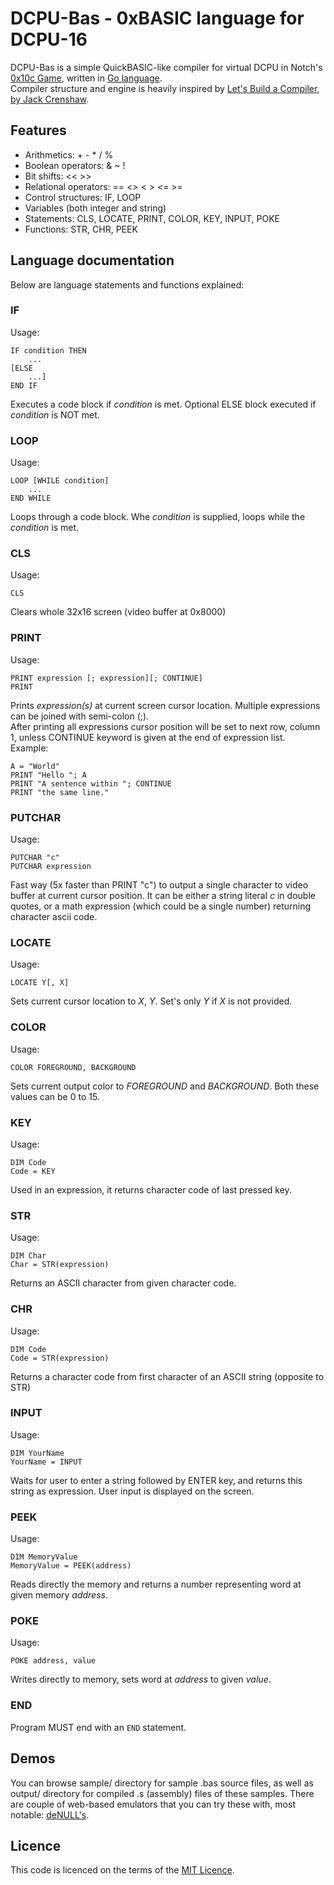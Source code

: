 # DCPU-Bas - 0xBASIC language for DCPU-16

DCPU-Bas is a simple QuickBASIC-like compiler for virtual DCPU in Notch's [0x10c Game](http://www.0x10c.com), written in [Go language](http://golang.org).  
Compiler structure and engine is heavily inspired by [Let's Build a Compiler, by Jack Crenshaw](http://compilers.iecc.com/crenshaw/).

## Features

* Arithmetics: + - * / %
* Boolean operators: & ~ !
* Bit shifts: << >>
* Relational operators: == <> < > <= >=
* Control structures: IF, LOOP
* Variables (both integer and string)
* Statements: CLS, LOCATE, PRINT, COLOR, KEY, INPUT, POKE
* Functions: STR, CHR, PEEK

## Language documentation

Below are language statements and functions explained:

### IF

Usage:

```
IF condition THEN
	...
[ELSE
	...]
END IF
```

Executes a code block if _condition_ is met. Optional ELSE block executed if _condition_ is NOT met.

### LOOP

Usage:

```
LOOP [WHILE condition]
	...
END WHILE
```

Loops through a code block. Whe _condition_ is supplied, loops while the _condition_ is met.

### CLS

Usage:

```
CLS
```

Clears whole 32x16 screen (video buffer at 0x8000)

### PRINT

Usage:

```
PRINT expression [; expression][; CONTINUE]
PRINT
```

Prints _expression(s)_ at current screen cursor location. Multiple expressions can be joined with semi-colon (;).  
After printing all expressions cursor position will be set to next row, column 1, unless CONTINUE keyword is given at the end of expression list.  
Example:

```
A = "World"
PRINT "Hello "; A
PRINT "A sentence within "; CONTINUE
PRINT "the same line."
```

### PUTCHAR

Usage:

```
PUTCHAR "c"
PUTCHAR expression
```

Fast way (5x faster than PRINT "c") to output a single character to video buffer at current cursor position. It can be either a string literal _c_
in double quotes, or a math expression (which could be a single number) returning character ascii code.

### LOCATE

Usage:

```
LOCATE Y[, X]
```

Sets current cursor location to _X_, _Y_. Set's only _Y_ if _X_ is not provided.

### COLOR

Usage:

```
COLOR FOREGROUND, BACKGROUND
```

Sets current output color to _FOREGROUND_ and _BACKGROUND_. Both these values can be 0 to 15.

### KEY

Usage:

```
DIM Code
Code = KEY 
```

Used in an expression, it returns character code of last pressed key.

### STR

Usage:

```
DIM Char
Char = STR(expression)
```

Returns an ASCII character from given character code.

### CHR

Usage:

```
DIM Code
Code = STR(expression)
```

Returns a character code from first character of an ASCII string (opposite to STR)

### INPUT

Usage:

```
DIM YourName
YourName = INPUT
```

Waits for user to enter a string followed by ENTER key, and returns this string as expression. User input is displayed on the screen.

### PEEK

Usage:

```
DIM MemoryValue
MemoryValue = PEEK(address)
```

Reads directly the memory and returns a number representing word at given memory _address_.

### POKE

Usage:

```
POKE address, value
```

Writes directly to memory, sets word at _address_ to given _value_.

### END

Program MUST end with an ```END``` statement.

## Demos

You can browse sample/ directory for sample .bas source files, as well as output/ directory for compiled .s (assembly) files of these samples.
There are couple of web-based emulators that you can try these with, most notable: [deNULL's](http://denull.ru/dcpu/dcpu.htm).

## Licence

This code is licenced on the terms of the [MIT Licence](http://www.opensource.org/licenses/mit-license.php).
